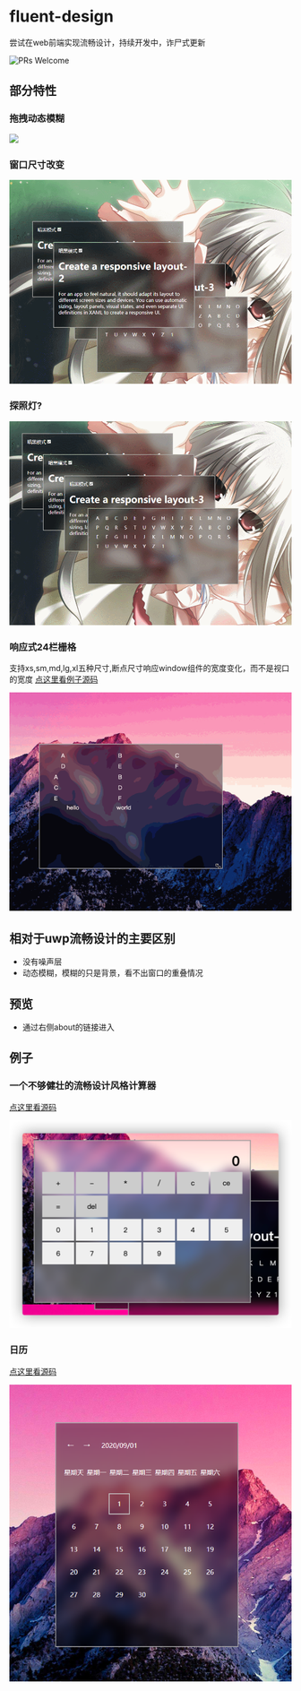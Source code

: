 # fluent-design
尝试在web前端实现流畅设计，持续开发中，诈尸式更新

![PRs Welcome](https://img.shields.io/badge/PRs-welcome-brightgreen.svg)
## 部分特性
### 拖拽动态模糊
![](./doc-img/move.gif)
### 窗口尺寸改变
![](./doc-img/resize.gif)
### 探照灯?
![](./doc-img/glow.gif)
### 响应式24栏栅格
支持xs,sm,md,lg,xl五种尺寸,断点尺寸响应window组件的宽度变化，而不是视口的宽度
[点这里看例子源码](./src/example/reactive-layout.vue)

![](./doc-img/reactive-break-point.gif)
## 相对于uwp流畅设计的主要区别
* 没有噪声层
* 动态模糊，模糊的只是背景，看不出窗口的重叠情况
## 预览
* 通过右侧about的链接进入
## 例子
### 一个不够健壮的流畅设计风格计算器
[点这里看源码](./src/example/calculator.vue)

![计算器](./doc-img/calculator.png)
### 日历
[点这里看源码](./src/example/calendar.vue)

![日历](./doc-img/calendar.PNG)
